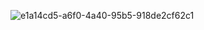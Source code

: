 ![e1a14cd5-a6f0-4a40-95b5-918de2cf62c1](https://github.com/user-attachments/assets/e2f5b531-5e3c-46b9-8a1d-2c81531dd63a)
